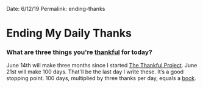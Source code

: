Date: 6/12/19
Permalink: ending-thanks

# Ending My Daily Thanks

### What are three things you're [thankful][1] for today?

June 14th will make three months since I started [The Thankful Project][2]. June 21st will make 100 days. That'll be the last day I write these. It’s a good stopping point. 100 days, multiplied by three thanks per day, equals a [book][3].


[1]:	thanks
[2]:	thanks
[3]:	books